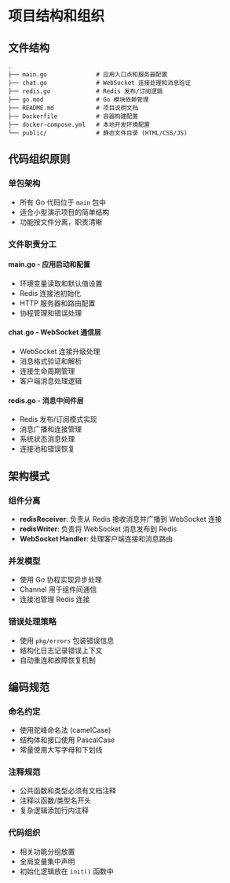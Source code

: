 # 项目结构和组织

## 文件结构

```
.
├── main.go              # 应用入口点和服务器配置
├── chat.go              # WebSocket 连接处理和消息验证
├── redis.go             # Redis 发布/订阅逻辑
├── go.mod               # Go 模块依赖管理
├── README.md            # 项目说明文档
├── Dockerfile           # 容器构建配置
├── docker-compose.yml   # 本地开发环境配置
└── public/              # 静态文件目录 (HTML/CSS/JS)
```

## 代码组织原则

### 单包架构
- 所有 Go 代码位于 `main` 包中
- 适合小型演示项目的简单结构
- 功能按文件分离，职责清晰

### 文件职责分工

#### main.go - 应用启动和配置
- 环境变量读取和默认值设置
- Redis 连接池初始化
- HTTP 服务器和路由配置
- 协程管理和错误处理

#### chat.go - WebSocket 通信层
- WebSocket 连接升级处理
- 消息格式验证和解析
- 连接生命周期管理
- 客户端消息处理逻辑

#### redis.go - 消息中间件层
- Redis 发布/订阅模式实现
- 消息广播和连接管理
- 系统状态消息处理
- 连接池和错误恢复

## 架构模式

### 组件分离
- **redisReceiver**: 负责从 Redis 接收消息并广播到 WebSocket 连接
- **redisWriter**: 负责将 WebSocket 消息发布到 Redis
- **WebSocket Handler**: 处理客户端连接和消息路由

### 并发模型
- 使用 Go 协程实现异步处理
- Channel 用于组件间通信
- 连接池管理 Redis 连接

### 错误处理策略
- 使用 `pkg/errors` 包装错误信息
- 结构化日志记录错误上下文
- 自动重连和故障恢复机制

## 编码规范

### 命名约定
- 使用驼峰命名法 (camelCase)
- 结构体和接口使用 PascalCase
- 常量使用大写字母和下划线

### 注释规范
- 公共函数和类型必须有文档注释
- 注释以函数/类型名开头
- 复杂逻辑添加行内注释

### 代码组织
- 相关功能分组放置
- 全局变量集中声明
- 初始化逻辑放在 `init()` 函数中